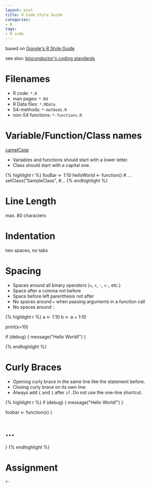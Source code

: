 ```yaml
---
layout: post
title: R Code Style Guide
categories:
- R
tags:
- R code
---
```


based on [Google's R Style
Guide](http://google-styleguide.googlecode.com/svn/trunk/google-r-style.html)

see also: [bioconductor's coding
standards](http://wiki.fhcrc.org/bioc/Coding_Standards)

# Filenames
- R code: `*.R`
- man pages: `*.Rd`
- R Data files: `*.RData`
- S4-methods: `*-methods.R`
- non-S4 functions: `*-functions.R`

# Variable/Function/Class names
[camelCase](http://en.wikipedia.org/wiki/CamelCase)

- Variables and functions should start with a lower letter.
- Class should start with a capital one.

{% highlight r %}
fooBar <- 1:10
helloWorld <- function() # ...
setClass("SampleClass", #...
{% endhighlight %}

# Line Length
max. 80 characters

# Indentation
two spaces, no tabs

# Spacing
- Spaces around all binary operators (`=`, `+`, `-`, `<-`, etc.)
- Space after a comma not before
- Space before left parenthesis not after
- No spaces around `=` when passing arguments in a function call
- No spaces around `:` 

{% highlight r %}
a <- 1:10
b <- a + 1:10

print(x=10)

if (debug) {
  message("Hello World!")
}

{% endhighlight %}

# Curly Braces
- Opening curly brace in the same line like the statement before.
- Closing curly brace on its own line.
- Always add `{` and `}` after `if`. Do not use the one-line shortcut.

{% highlight r %}
if (debug) {
  message("Hello World!")
}

foobar <- function(x) {
  # ...
}
{% endhighlight %}

# Assignment

` <- `
